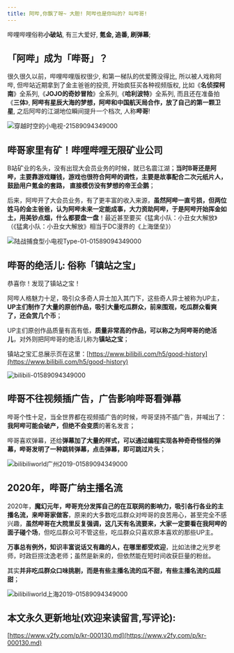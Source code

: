 ```yaml
---
title: 阿哔,你飘了呀~ 大胆! 阿哔也是你叫的? 叫哔哥!
---
```


哔哩哔哩俗称**小破站**, 有三大爱好, **氪金, 追番, 刷弹幕**;


## 「阿哔」成为「哔哥」？

很久很久以前，哔哩哔哩版权很少, 和第一梯队的优爱腾没得比, 所以被人戏称阿哔, 但哔站近期拿到了金主爸爸的投资, 开始疯狂买各种视频版权, 比如《**名侦探柯南**》全系列,《**JOJO的奇妙冒险**》全系列,《**哈利波特**》全系列, 而且还在准备拍《**三体**》, **阿哔有星辰大海的梦想，阿哔和中国航天局合作，放了自己的第一颗卫星**, 之后阿哔的江湖地位瞬间提升一个档次, 人称**哔哥**!



![穿越时空的小电视-21589094349000](https://www.v2fy.com/asset/0i/jikemiji/jikemiji-md/kr-000130.assets/%E7%A9%BF%E8%B6%8A%E6%97%B6%E7%A9%BA%E7%9A%84%E5%B0%8F%E7%94%B5%E8%A7%86-21589094349000.png)


## 哔哥家里有矿！哔哩哔哩无限矿业公司

B站矿业的名头，没有出现大会员业务的时候，就已名震江湖；**当时B哥还是阿哔，主要靠游戏赚钱，游戏也很符合阿哔的调性，主要是故事配合二次元纸片人，鼓励用户氪金的套路， 直接模仿没有梦想的帝王企鹅**；

后来，阿哔开了大会员业务，有了更丰富的收入来源，**虽然阿哔一直亏损，但两位姓马的金主爸爸，认为阿哔未来一定能成事，大力资助阿哔，于是阿哔开始挥金如土，用美钞点烟，什么都要盘一盘**！最近甚至要买《猛禽小队：小丑女大解放》（《猛禽小队：小丑女大解放》相当于DC漫界的《上海堡垒》）



![陆战捕食型小电视Type-01-01589094349000](https://www.v2fy.com/asset/0i/jikemiji/jikemiji-md/kr-000130.assets/%E9%99%86%E6%88%98%E6%8D%95%E9%A3%9F%E5%9E%8B%E5%B0%8F%E7%94%B5%E8%A7%86Type-01-01589094349000.jpg)


## 哔哥的绝活儿: 俗称「镇站之宝」

恭喜你！发现了镇站之宝！

阿哔人格魅力十足，吸引众多奇人异士加入其门下，这些奇人异士被称为UP主，**UP主们制作了大量的原创作品，吸引大量吃瓜群众，前来围观，吃瓜群众看爽了，还会赏几个币**；

UP主们原创作品质量有高有低，**质量非常高的作品，可以称之为阿哔哥的绝活儿**，对外则把阿哔哥的绝活儿称为**镇站之宝**；

镇站之宝汇总展示页在这里：[https://www.bilibili.com/h5/good-history](https://www.bilibili.com/h5/good-history)



![bilibili-01589094349000](https://www.v2fy.com/asset/0i/jikemiji/jikemiji-md/kr-000130.assets/bilibili-01589094349000.jpg)

## 哔哥不往视频插广告，广告影响哔哥看弹幕

哔哥个性十足，当全世界都在视频插广告的时候，哔哥坚持不插广告，并喊出了： **我阿哔可能会破产，但绝不会变质**的著名发言；

哔哥喜欢弹幕，还给**弹幕加了大量的样式，可以通过编程实现各种奇奇怪怪的弹幕，哔哥发明了一种跳转弹幕，点击弹幕，即可跳过片头**；



![bilibiliworld广州2019-01589094349000](https://www.v2fy.com/asset/0i/jikemiji/jikemiji-md/kr-000130.assets/bilibiliworld%E5%B9%BF%E5%B7%9E2019-01589094349000.jpg)


## 2020年，哔哥广纳主播名流


2020年，**魔幻元年，哔哥充分发挥自己的在互联网的影响力，吸引各行各业的主播名流，来哔哥家做客**，原来的大多数吃瓜群众对哔哥的良苦用心，甚至完全不感兴趣，**虽然哔哥在大院里反复强调，这几天有名流要来，大家一定要看在我阿哔的面子碰个场**，但吃瓜群众可不管这些，吃瓜群众只喜欢原本喜欢的那些UP主。

**万事总有例外，知识丰富说话又有趣的人，在哪里都受欢迎**，比如法律之光罗老师，时政巨捞沈逸老师；虽然是新来的，但依然能在短时间收获巨量的粉丝。

其实**并非吃瓜群众口味挑剔，而是有些主播名流的瓜不甜，有些主播名流的瓜超甜**；



![bilibiliworld上海2019-01589094349000](https://www.v2fy.com/asset/0i/jikemiji/jikemiji-md/kr-000130.assets/bilibiliworld%E4%B8%8A%E6%B5%B72019-01589094349000.jpg)











## 本文永久更新地址(欢迎来读留言,写评论):

[https://www.v2fy.com/p/kr-000130.md](https://www.v2fy.com/p/kr-000130.md)
